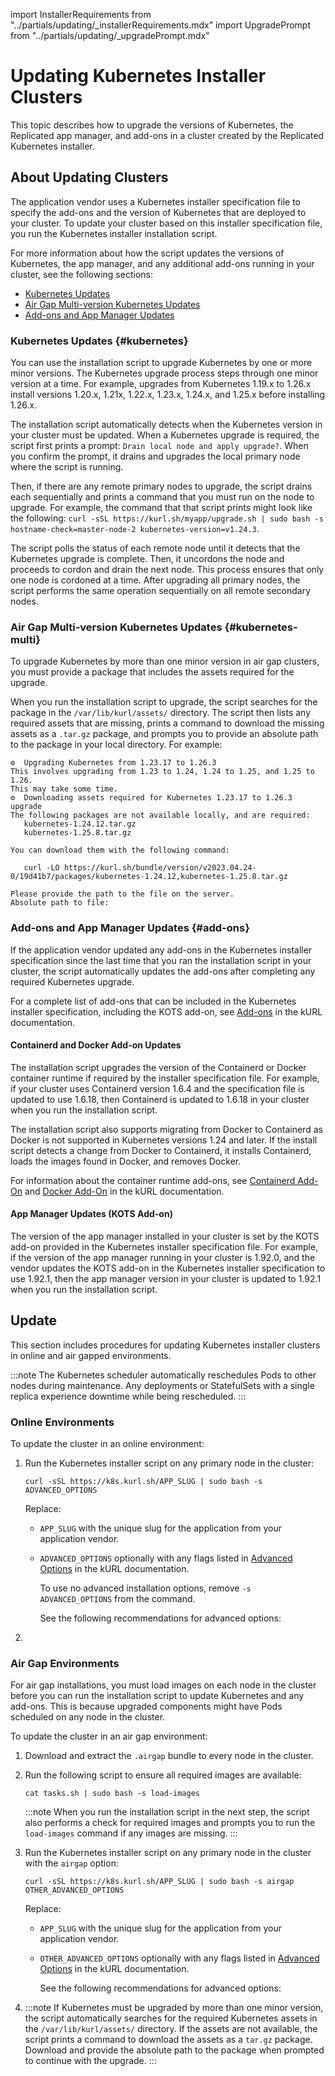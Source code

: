 import InstallerRequirements from "../partials/updating/_installerRequirements.mdx"
import UpgradePrompt from "../partials/updating/_upgradePrompt.mdx"

# Updating Kubernetes Installer Clusters

This topic describes how to upgrade the versions of Kubernetes, the Replicated app manager, and add-ons in a cluster created by the Replicated Kubernetes installer.

## About Updating Clusters 

The application vendor uses a Kubernetes installer specification file to specify the add-ons and the version of Kubernetes that are deployed to your cluster. To update your cluster based on this installer specification file, you run the Kubernetes installer installation script.

For more information about how the script updates the versions of Kubernetes, the app manager, and any additional add-ons running in your cluster, see the following sections:
* [Kubernetes Updates](#kubernetes)
* [Air Gap Multi-version Kubernetes Updates](#kubernetes-multi)
* [Add-ons and App Manager Updates](#add-ons)

### Kubernetes Updates {#kubernetes}

You can use the installation script to upgrade Kubernetes by one or more minor versions. The Kubernetes upgrade process steps through one minor version at a time. For example, upgrades from Kubernetes 1.19.x to 1.26.x install versions 1.20.x, 1.21x, 1.22.x, 1.23.x, 1.24.x, and 1.25.x before installing 1.26.x.

The installation script automatically detects when the Kubernetes version in your cluster must be updated. When a Kubernetes upgrade is required, the script first prints a prompt: `Drain local node and apply upgrade?`. When you confirm the prompt, it drains and upgrades the local primary node where the script is running.

Then, if there are any remote primary nodes to upgrade, the script drains each sequentially and prints a command that you must run on the node to upgrade. For example, the command that that script prints might look like the following: `curl -sSL https://kurl.sh/myapp/upgrade.sh | sudo bash -s hostname-check=master-node-2 kubernetes-version=v1.24.3`.

The script polls the status of each remote node until it detects that the Kubernetes upgrade is complete. Then, it uncordons the node and proceeds to cordon and drain the next node. This process ensures that only one node is cordoned at a time. After upgrading all primary nodes, the script performs the same operation sequentially on all remote secondary nodes.

### Air Gap Multi-version Kubernetes Updates {#kubernetes-multi}

To upgrade Kubernetes by more than one minor version in air gap clusters, you must provide a package that includes the assets required for the upgrade.

When you run the installation script to upgrade, the script searches for the package in the `/var/lib/kurl/assets/` directory. The script then lists any required assets that are missing, prints a command to download the missing assets as a `.tar.gz` package, and prompts you to provide an absolute path to the package in your local directory. For example:

```
⚙  Upgrading Kubernetes from 1.23.17 to 1.26.3
This involves upgrading from 1.23 to 1.24, 1.24 to 1.25, and 1.25 to 1.26.
This may take some time.
⚙  Downloading assets required for Kubernetes 1.23.17 to 1.26.3 upgrade
The following packages are not available locally, and are required:
   kubernetes-1.24.12.tar.gz
   kubernetes-1.25.8.tar.gz

You can download them with the following command:

   curl -LO https://kurl.sh/bundle/version/v2023.04.24-0/19d41b7/packages/kubernetes-1.24.12,kubernetes-1.25.8.tar.gz

Please provide the path to the file on the server.
Absolute path to file:
```

### Add-ons and App Manager Updates {#add-ons}

If the application vendor updated any add-ons in the Kubernetes installer specification since the last time that you ran the installation script in your cluster, the script automatically updates the add-ons after completing any required Kubernetes upgrade.

For a complete list of add-ons that can be included in the Kubernetes installer specification, including the KOTS add-on, see [Add-ons](https://kurl.sh/docs/add-ons/antrea) in the kURL documentation.

#### Containerd and Docker Add-on Updates

The installation script upgrades the version of the Containerd or Docker container runtime if required by the installer specification file. For example, if your cluster uses Containerd version 1.6.4 and the specification file is updated to use 1.6.18, then Containerd is updated to 1.6.18 in your cluster when you run the installation script.

The installation script also supports migrating from Docker to Containerd as Docker is not supported in Kubernetes versions 1.24 and later. If the install script detects a change from Docker to Containerd, it installs Containerd, loads the images found in Docker, and removes Docker.

For information about the container runtime add-ons, see [Containerd Add-On](https://kurl.sh/docs/add-ons/containerd) and [Docker Add-On](https://kurl.sh/docs/add-ons/docker) in the kURL documentation.

#### App Manager Updates (KOTS Add-on)

The version of the app manager installed in your cluster is set by the KOTS add-on provided in the Kubernetes installer specification file. For example, if the version of the app manager running in your cluster is 1.92.0, and the vendor updates the KOTS add-on in the Kubernetes installer specification to use 1.92.1, then the app manager version in your cluster is updated to 1.92.1 when you run the installation script.

## Update

This section includes procedures for updating Kubernetes installer clusters in online and air gapped environments.

:::note
The Kubernetes scheduler automatically reschedules Pods to other nodes during maintenance. Any deployments or StatefulSets with a single replica experience downtime while being rescheduled.
:::

### Online Environments

To update the cluster in an online environment:

1. Run the Kubernetes installer script on any primary node in the cluster:

   ```
   curl -sSL https://k8s.kurl.sh/APP_SLUG | sudo bash -s ADVANCED_OPTIONS
   ```
   Replace:
   * `APP_SLUG` with the unique slug for the application from your application vendor.
   * `ADVANCED_OPTIONS` optionally with any flags listed in [Advanced Options](https://kurl.sh/docs/install-with-kurl/advanced-options) in the kURL documentation.
      
     To use no advanced installation options, remove `-s ADVANCED_OPTIONS` from the command.

     See the following recommendations for advanced options:

      <InstallerRequirements/>

1. <UpgradePrompt/>

### Air Gap Environments

For air gap installations, you must load images on each node in the cluster before you can run the installation script to update Kubernetes and any add-ons. This is because upgraded components might have Pods scheduled on any node in the cluster. 

To update the cluster in an air gap environment:

1. Download and extract the `.airgap` bundle to every node in the cluster.

1. Run the following script to ensure all required images are available:

   ```
   cat tasks.sh | sudo bash -s load-images
   ```

   :::note
   When you run the installation script in the next step, the script also performs a check for required images and prompts you to run the `load-images` command if any images are missing.
   :::

1. Run the Kubernetes installer script on any primary node in the cluster with the `airgap` option:

   ```
   curl -sSL https://k8s.kurl.sh/APP_SLUG | sudo bash -s airgap OTHER_ADVANCED_OPTIONS
   ```
   Replace:
   * `APP_SLUG` with the unique slug for the application from your application vendor.
   * `OTHER_ADVANCED_OPTIONS` optionally with any flags listed in [Advanced Options](https://kurl.sh/docs/install-with-kurl/advanced-options) in the kURL documentation.
   
     See the following recommendations for advanced options:
      <InstallerRequirements/>

1. <UpgradePrompt/>
   
   :::note
   If Kubernetes must be upgraded by more than one minor version, the script automatically searches for the required Kubernetes assets in the `/var/lib/kurl/assets/` directory. If the assets are not available, the script prints a command to download the assets as a `tar.gz` package. Download and provide the absolute path to the package when prompted to continue with the upgrade.
   :::
